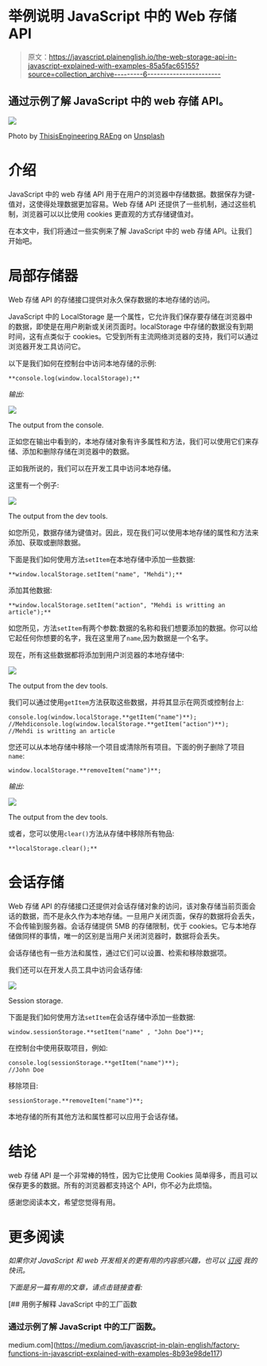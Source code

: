 # 举例说明 JavaScript 中的 Web 存储 API

> 原文：<https://javascript.plainenglish.io/the-web-storage-api-in-javascript-explained-with-examples-85a5fac65155?source=collection_archive---------6----------------------->

## 通过示例了解 JavaScript 中的 web 存储 API。

![](img/e81f9887c4933afc55bdf28537db9e0a.png)

Photo by [ThisisEngineering RAEng](https://unsplash.com/@thisisengineering?utm_source=medium&utm_medium=referral) on [Unsplash](https://unsplash.com?utm_source=medium&utm_medium=referral)

# 介绍

JavaScript 中的 web 存储 API 用于在用户的浏览器中存储数据。数据保存为键-值对，这使得处理数据更加容易。Web 存储 API 还提供了一些机制，通过这些机制，浏览器可以以比使用 cookies 更直观的方式存储键值对。

在本文中，我们将通过一些实例来了解 JavaScript 中的 web 存储 API。让我们开始吧。

# 局部存储器

Web 存储 API 的存储接口提供对永久保存数据的本地存储的访问。

JavaScript 中的 LocalStorage 是一个属性，它允许我们保存要存储在浏览器中的数据，即使是在用户刷新或关闭页面时。localStorage 中存储的数据没有到期时间，这有点类似于 cookies。它受到所有主流网络浏览器的支持，我们可以通过浏览器开发工具访问它。

以下是我们如何在控制台中访问本地存储的示例:

```
**console.log(window.localStorage);**
```

*输出:*

![](img/95c7330e4b28e7f39465647633ab3c89.png)

The output from the console.

正如您在输出中看到的，本地存储对象有许多属性和方法，我们可以使用它们来存储、添加和删除存储在浏览器中的数据。

正如我所说的，我们可以在开发工具中访问本地存储。

这里有一个例子:

![](img/72e050309cd79d2108f2801807b2ff30.png)

The output from the dev tools.

如您所见，数据存储为键值对。因此，现在我们可以使用本地存储的属性和方法来添加、获取或删除数据。

下面是我们如何使用方法`setItem`在本地存储中添加一些数据:

```
**window.localStorage.setItem("name", "Mehdi");**
```

添加其他数据:

```
**window.localStorage.setItem("action", "Mehdi is writting an article");**
```

如您所见，方法`setItem`有两个参数:数据的名称和我们想要添加的数据。你可以给它起任何你想要的名字，我在这里用了`name`,因为数据是一个名字。

现在，所有这些数据都将添加到用户浏览器的本地存储中:

![](img/4f7db453ee56d083fb9c4b63f4b1e96a.png)

The output from the dev tools.

我们可以通过使用`getItem`方法获取这些数据，并将其显示在网页或控制台上:

```
console.log(window.localStorage.**getItem("name")**); 
//Mehdiconsole.log(window.localStorage.**getItem("action")**);
//Mehdi is writting an article
```

您还可以从本地存储中移除一个项目或清除所有项目。下面的例子删除了项目`name`:

```
window.localStorage.**removeItem("name")**;
```

*输出:*

![](img/63ad5211b77d3b0e1423f9fc8baf54db.png)

The output from the dev tools.

或者，您可以使用`clear()`方法从存储中移除所有物品:

```
**localStorage.clear();**
```

# 会话存储

Web 存储 API 的存储接口还提供对会话存储对象的访问，该对象存储当前页面会话的数据，而不是永久作为本地存储。一旦用户关闭页面，保存的数据将会丢失，不会传输到服务器。会话存储提供 5MB 的存储限制，优于 cookies。它与本地存储做同样的事情，唯一的区别是当用户关闭浏览器时，数据将会丢失。

会话存储也有一些方法和属性，通过它们可以设置、检索和移除数据项。

我们还可以在开发人员工具中访问会话存储:

![](img/4d8ee05ebdc4d789a6f086565cad5fc5.png)

Session storage.

下面是我们如何使用方法`setItem`在会话存储中添加一些数据:

```
window.sessionStorage.**setItem("name" , "John Doe")**;
```

在控制台中使用获取项目，例如:

```
console.log(sessionStorage.**getItem("name")**);
//John Doe
```

移除项目:

```
sessionStorage.**removeItem("name")**;
```

本地存储的所有其他方法和属性都可以应用于会话存储。

# 结论

web 存储 API 是一个非常棒的特性，因为它比使用 Cookies 简单得多，而且可以保存更多的数据。所有的浏览器都支持这个 API，你不必为此烦恼。

感谢您阅读本文，希望您觉得有用。

# 更多阅读

*如果你对 JavaScript 和 web 开发相关的更有用的内容感兴趣，也可以* [*订阅*](https://mehdiouss.ck.page/) *我的快讯。*

*下面是另一篇有用的文章，请点击链接查看:*

[](https://medium.com/javascript-in-plain-english/factory-functions-in-javascript-explained-with-examples-8b93e98de117) [## 用例子解释 JavaScript 中的工厂函数

### 通过示例了解 JavaScript 中的工厂函数。

medium.com](https://medium.com/javascript-in-plain-english/factory-functions-in-javascript-explained-with-examples-8b93e98de117)